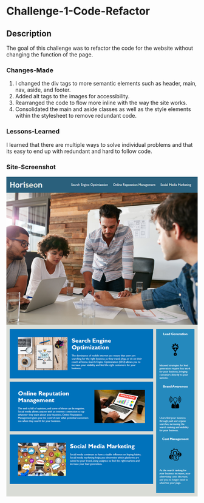 # Challenge-1-Code-Refactor

## Description

The goal of this challenge was to refactor the code for the website without changing the function of the page.

### Changes-Made

1. I changed the div tags to more semantic elements such as header, main, nav, aside, and footer.
2. Added alt tags to the images for accessibility.
3. Rearranged the code to flow more inline with the way the site works.
4. Consolidated the main and aside classes as well as the style elements within the stylesheet to remove redundant code.

### Lessons-Learned

I learned that there are multiple ways to solve individual problems and that its easy to end up with redundant and hard to follow code.

### Site-Screenshot

![website-screenshot](assets/images/01-html-css-git-homework-demo.png)
